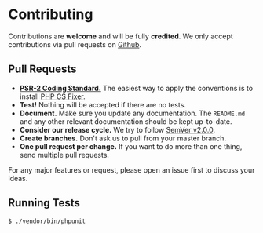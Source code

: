 # Contributing

Contributions are **welcome** and will be fully **credited**. We only accept contributions via pull requests on [Github](https://github.com/tpg/is-presentable).

## Pull Requests

- **[PSR-2 Coding Standard.](https://github.com/php-fig/fig-standards/blob/master/accepted/PSR-2-coding-style-guide.md)** The easiest way to apply the conventions is to install [PHP CS Fixer](https://github.com/FriendsOfPHP/PHP-CS-Fixer).
- **Test!** Nothing will be accepted if there are no tests.
- **Document.** Make sure you update any documentation. The `README.md` and any other relevant documentation should be kept up-to-date.
- **Consider our release cycle.** We try to follow [SemVer v2.0.0](http://semver.org/).
- **Create branches.** Don't ask us to pull from your master branch.
- **One pull request per change.** If you want to do more than one thing, send multiple pull requests.

For any major features or request, please open an issue first to discuss your ideas.

## Running Tests

```bash
$ ./vendor/bin/phpunit
```

